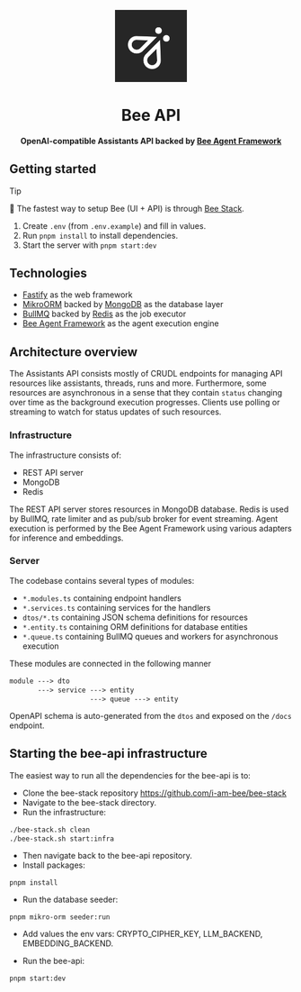 <p align="center">
    <img src="./docs/assets/Bee_Dark.svg" height="128">
    <h1 align="center">Bee API</h1>
</p>

<p align="center">
  <h4 align="center">OpenAI-compatible Assistants API backed by <a href="https://github.com/i-am-bee/bee-agent-framework">Bee Agent Framework</a></h4>
</p>

## Getting started

> [!TIP]
>
> 🚀 The fastest way to setup Bee (UI + API) is through [Bee Stack](https://github.com/i-am-bee/bee-stack).

1. Create `.env` (from `.env.example`) and fill in values.
2. Run `pnpm install` to install dependencies.
3. Start the server with `pnpm start:dev`

## Technologies

- [Fastify](https://fastify.dev/) as the web framework
- [MikroORM](https://mikro-orm.io/) backed by [MongoDB](https://www.mongodb.com/) as the database layer
- [BullMQ](https://docs.bullmq.io/guide/jobs) backed by [Redis](https://redis.io/) as the job executor
- [Bee Agent Framework](https://github.com/i-am-bee/bee-agent-framework) as the agent execution engine

## Architecture overview

The Assistants API consists mostly of CRUDL endpoints for managing API resources like assistants, threads, runs and more. Furthermore, some resources are asynchronous in a sense that they contain `status` changing over time as the background execution progresses. Clients use polling or streaming to watch for status updates of such resources.

### Infrastructure

The infrastructure consists of:

- REST API server
- MongoDB
- Redis

The REST API server stores resources in MongoDB database. Redis is used by BullMQ, rate limiter and as pub/sub broker for event streaming. Agent execution is performed by the Bee Agent Framework using various adapters for inference and embeddings.

### Server

The codebase contains several types of modules:

- `*.modules.ts` containing endpoint handlers
- `*.services.ts` containing services for the handlers
- `dtos/*.ts` containing JSON schema definitions for resources
- `*.entity.ts` containing ORM definitions for database entities
- `*.queue.ts` containing BullMQ queues and workers for asynchronous execution

These modules are connected in the following manner

```
module ---> dto
       ---> service ---> entity
                    ---> queue ---> entity
```

OpenAPI schema is auto-generated from the `dtos` and exposed on the `/docs` endpoint.

## Starting the bee-api infrastructure

The easiest way to run all the dependencies for the bee-api is to:

- Clone the bee-stack repository https://github.com/i-am-bee/bee-stack
- Navigate to the bee-stack directory.
- Run the infrastructure:

```
./bee-stack.sh clean
./bee-stack.sh start:infra
```

- Then navigate back to the bee-api repository.
- Install packages:

```
pnpm install
```

- Run the database seeder:

```
pnpm mikro-orm seeder:run
```

- Add values the env vars: CRYPTO_CIPHER_KEY, LLM_BACKEND, EMBEDDING_BACKEND.

- Run the bee-api:

```
pnpm start:dev
```
